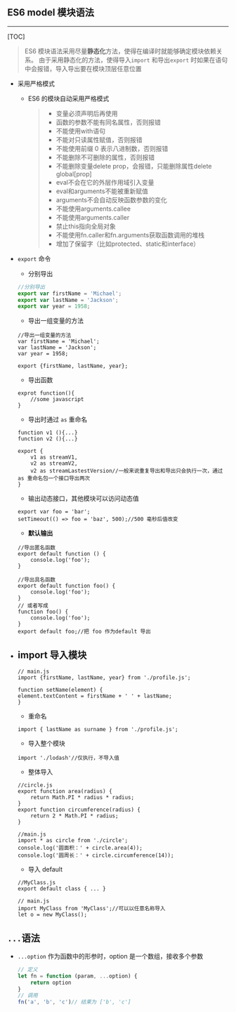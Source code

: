## ES6 model 模块语法
---
[TOC]
> ES6 模块语法采用尽量**静态化**方法，使得在编译时就能够确定模块依赖关系。
> 由于采用静态化的方法，使得导入`import` 和导出`export` 时如果在语句中会报错，导入导出要在模块顶层任意位置

- 采用严格模式
    - ES6 的模块自动采用严格模式
        > - 变量必须声明后再使用
        > - 函数的参数不能有同名属性，否则报错
        > - 不能使用with语句
        > - 不能对只读属性赋值，否则报错
        > - 不能使用前缀 0 表示八进制数，否则报错
        > - 不能删除不可删除的属性，否则报错
        > - 不能删除变量delete prop，会报错，只能删除属性delete global[prop]
        > - eval不会在它的外层作用域引入变量
        > - eval和arguments不能被重新赋值
        > - arguments不会自动反映函数参数的变化
        > - 不能使用arguments.callee
        > - 不能使用arguments.caller
        > - 禁止this指向全局对象
        > - 不能使用fn.caller和fn.arguments获取函数调用的堆栈
        > - 增加了保留字（比如protected、static和interface）

- `export` 命令
    - 分别导出
    ```javascript
    //分别导出
    export var firstName = 'Michael';
    export var lastName = 'Jackson';
    export var year = 1958;
    ```
    - 导出一组变量的方法
    ```
    //导出一组变量的方法
    var firstName = 'Michael';
    var lastName = 'Jackson';
    var year = 1958;

    export {firstName, lastName, year};
    ```
    - 导出函数
    ```
    exprot function(){
        //some javascript
    }
    ```
    - 导出时通过 `as` 重命名
    ```
    function v1 (){...}
    function v2 (){...}

    export {
        v1 as streamV1,
        v2 as streamV2,
        v2 as streamLastestVersion//一般来说重复导出和导出只会执行一次，通过 as 重命名包一个接口导出两次
    }
    ```
    - 输出动态接口，其他模块可以访问动态值
    ```
    export var foo = 'bar';
    setTimeout(() => foo = 'baz', 500);//500 毫秒后值改变
    ```
    - **默认输出**
    ```
    //导出匿名函数
    export default function () {
        console.log('foo');
    }

    //导出具名函数
    export default function foo() {
        console.log('foo');
    }
    // 或者写成
    function foo() {
        console.log('foo');
    }
    export default foo;//把 foo 作为default 导出
    ```
- import 导入模块
    - 
    ```
    // main.js
    import {firstName, lastName, year} from './profile.js';

    function setName(element) {
    element.textContent = firstName + ' ' + lastName;
    }
    ```
    - 重命名
    ```
    import { lastName as surname } from './profile.js';
    ```
    - 导入整个模块
    ```
    import './lodash'//仅执行，不导入值
    ```
    - 整体导入
    ```
    //circle.js
    export function area(radius) {
        return Math.PI * radius * radius;
    }
    export function circumference(radius) {
        return 2 * Math.PI * radius;
    }

    //main.js
    import * as circle from './circle';
    console.log('圆面积：' + circle.area(4));
    console.log('圆周长：' + circle.circumference(14)); 
    ```
    - 导入 default
    ```
    //MyClass.js
    export default class { ... }

    // main.js
    import MyClass from 'MyClass';//可以以任意名称导入
    let o = new MyClass();
    ```
## `...`语法
- `...option` 作为函数中的形参时，option 是一个数组，接收多个参数
    ```javascript
    // 定义
    let fn = function (param, ...option) {
        return option
    }
    // 调用
    fn('a', 'b', 'c')// 结果为 ['b', 'c']
    ```
